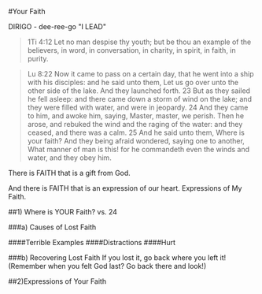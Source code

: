 #Your Faith

DIRIGO - dee-ree-go "I LEAD"

> 1Ti 4:12 Let no man despise thy youth; but be thou an example of the believers, in word, in conversation, in charity, in spirit, in faith, in purity.

> Lu 8:22 Now it came to pass on a certain day, that he went into a ship with his disciples: and he said unto them, Let us go over unto the other side of the lake. And they launched forth. 23 But as they sailed he fell asleep: and there came down a storm of wind on the lake; and they were filled with water, and were in jeopardy. 24 And they came to him, and awoke him, saying, Master, master, we perish. Then he arose, and rebuked the wind and the raging of the water: and they ceased, and there was a calm. 25 And he said unto them, Where is your faith? And they being afraid wondered, saying one to another, What manner of man is this! for he commandeth even the winds and water, and they obey him.

There is FAITH that is a gift from God.

And there is FAITH that is an expression of our heart. Expressions of My Faith.

##1) Where is YOUR Faith? vs. 24

###a) Causes of Lost Faith

####Terrible Examples
####Distractions
####Hurt


###b) Recovering Lost Faith
If you lost it, go back where you left it! (Remember when you felt God last? Go back there and look!)



##2)Expressions of Your Faith